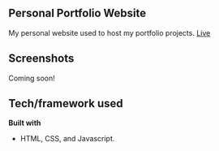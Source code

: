 ## Personal Portfolio Website
My personal website used to host my portfolio projects.
[Live](https://dmc09.github.io/PWV4/)

## Screenshots
Coming soon!

## Tech/framework used

<b>Built with</b>
- HTML, CSS, and Javascript.
